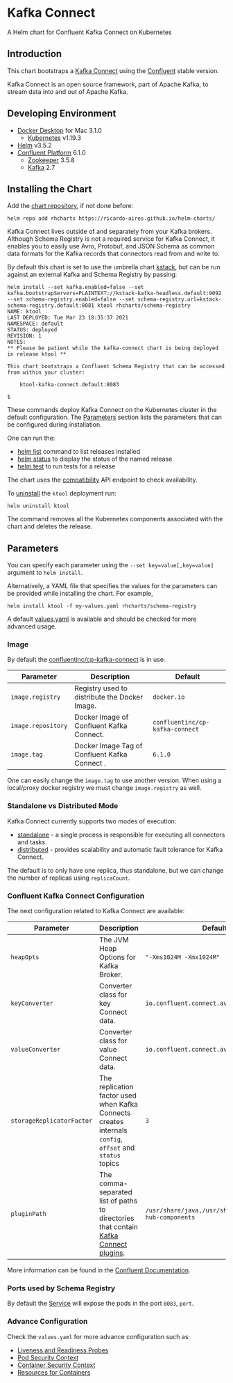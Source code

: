 # Kafka Connect

A Helm chart for Confluent Kafka Connect on Kubernetes

## Introduction

This chart bootstraps a [Kafka Connect](https://kafka.apache.org/documentation/#connect) using the [Confluent](https://docs.confluent.io/platform/current/connect/index.html) stable version.

Kafka Connect is an open source framework, part of Apache Kafka, to stream data into and out of Apache Kafka.

## Developing Environment

- [Docker Desktop](https://www.docker.com/get-started) for Mac 3.1.0
  - [Kubernetes](https://kubernetes.io) v1.19.3
- [Helm](https://helm.sh) v3.5.2
- [Confluent Platform](https://docs.confluent.io/platform/current/overview.html) 6.1.0
  - [Zookeeper](https://zookeeper.apache.org/doc/r3.6.2/index.html) 3.5.8
  - [Kafka](https://kafka.apache.org/27/documentation.html) 2.7

## Installing the Chart

Add the [chart repository](https://helm.sh/docs/helm/helm_repo_add/), if not done before:

```shell
helm repo add rhcharts https://ricardo-aires.github.io/helm-charts/
```

Kafka Connect lives outside of and separately from your Kafka brokers. Although Schema Registry is not a required service for Kafka Connect, it enables you to easily use Avro, Protobuf, and JSON Schema as common data formats for the Kafka records that connectors read from and write to.

By default this chart is set to use the umbrella chart [kstack](https://github.com/ricardo-aires/helm-charts/charts/kstack), but can be run against an external Kafka and Schema Registry by passing:

```console
helm install --set kafka.enabled=false --set kafka.bootstrapServers=PLAINTEXT://kstack-kafka-headless.default:9092 --set schema-registry.enabled=false --set schema-registry.url=kstack-schema-registry.default:8081 ktool rhcharts/schema-registry
NAME: ktool
LAST DEPLOYED: Tue Mar 23 18:35:37 2021
NAMESPACE: default
STATUS: deployed
REVISION: 1
NOTES:
** Please be patient while the kafka-connect chart is being deployed in release ktool **

This chart bootstraps a Confluent Schema Registry that can be accessed from within your cluster:

    ktool-kafka-connect.default:8083

$
```

These commands deploy Kafka Connect on the Kubernetes cluster in the default configuration. The [Parameters](#parameters) section lists the parameters that can be configured during installation.

One can run the:

- [helm list](https://helm.sh/docs/helm/helm_list/) command to list releases installed
- [helm status](https://helm.sh/docs/helm/helm_status/) to display the status of the named release
- [helm test](https://helm.sh/docs/helm/helm_test/) to run tests for a release

The chart uses the [compatibility](https://docs.confluent.io/platform/current/schema-registry/develop/api.html#id1) API endpoint to check availability.

To [uninstall](https://helm.sh/docs/helm/helm_uninstall/) the `ktool` deployment run:

```console
helm uninstall ktool
```

The command removes all the Kubernetes components associated with the chart and deletes the release.

## Parameters

You can specify each parameter using the `--set key=value[,key=value]` argument to `helm install`.

Alternatively, a YAML file that specifies the values for the parameters can be provided while installing the chart. For example,

```console
helm install ktool -f my-values.yaml rhcharts/schema-registry
```

A default [values.yaml](./values.yaml) is available and should be checked for more advanced usage.

### Image

By default the [confluentinc/cp-kafka-connect](https://hub.docker.com/r/confluentinc/cp-kafka-connect) is in use.

| Parameter          | Description                                    | Default                           |
| ------------------ | ---------------------------------------------- | --------------------------------- |
| `image.registry`   | Registry used to distribute the Docker Image.  | `docker.io`                       |
| `image.repository` | Docker Image of Confluent Kafka Connect.       | `confluentinc/cp-kafka-connect` |
| `image.tag`        | Docker Image Tag of Confluent Kafka Connect .  | `6.1.0`                           |

One can easily change the `image.tag` to use another version. When using a local/proxy docker registry we must change `image.registry` as well.

### Standalone vs Distributed Mode

Kafka Connect currently supports two modes of execution:

- [standalone](https://docs.confluent.io/platform/current/connect/concepts.html#standalone-workers) - a single process is responsible for executing all connectors and tasks.
- [distributed](https://docs.confluent.io/platform/current/connect/concepts.html#distributed-workershttps://docs.confluent.io/platform/current/connect/concepts.html#distributed-workers) - provides scalability and automatic fault tolerance for Kafka Connect.

The default is to only have one replica, thus standalone, but we can change the number of replicas using `replicaCount`.

### Confluent Kafka Connect Configuration

The next configuration related to Kafka Connect are available:

| Parameter                    | Description                                                                    | Default                 |
| ---------------------------- | ------------------------------------------------------------------------------ | ----------------------- |
| `heapOpts`                | The JVM Heap Options for Kafka Broker. | `"-Xms1024M -Xmx1024M"` |
| `keyConverter`            | Converter class for key Connect data. | `io.confluent.connect.avro.AvroConverter` |
| `valueConverter`          | Converter class for value Connect data. | `io.confluent.connect.avro.AvroConverter` |
| `storageReplicatorFactor` | The replication factor used when Kafka Connects creates internals `config`, `offset` and `status` topics| `3` |
| `pluginPath`              | The comma-separated list of paths to directories that contain [Kafka Connect plugins](https://docs.confluent.io/home/connect/userguide.html#installing-kconnect-plugins). | `/usr/share/java,/usr/share/confluent-hub-components` |

More information can be found in the [Confluent Documentation](https://docs.confluent.io/platform/current/connect/references/allconfigs.html).

### Ports used by Schema Registry

By default the [Service](https://kubernetes.io/docs/concepts/services-networking/service/#headless-services) will expose the pods in the port `8083`, `port`.

### Advance Configuration

Check the `values.yaml` for more advance configuration such as:

- [Liveness and Readiness Probes](https://kubernetes.io/docs/tasks/configure-pod-container/configure-liveness-readiness-startup-probes/#configure-probes)
- [Pod Security Context](https://kubernetes.io/docs/tasks/configure-pod-container/security-context/#set-the-security-context-for-a-pod)
- [Container Security Context](https://kubernetes.io/docs/tasks/configure-pod-container/security-context/#set-the-security-context-for-a-container)
- [Resources for Containers](https://kubernetes.io/docs/concepts/configuration/manage-resources-containers/)
